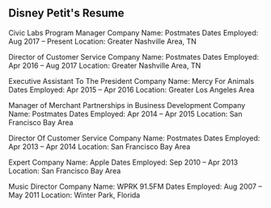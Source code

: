 ## Disney Petit's Resume

Civic Labs Program Manager
Company Name: Postmates
Dates Employed: Aug 2017 – Present
Location: Greater Nashville Area, TN

Director of Customer Service
Company Name: Postmates
Dates Employed: Apr 2016 – Aug 2017
Location: Greater Nashville Area, TN

Executive Assistant To The President
Company Name: Mercy For Animals
Dates Employed: Apr 2015 – Apr 2016
Location: Greater Los Angeles Area

Manager of Merchant Partnerships in Business Development
Company Name: Postmates
Dates Employed: Apr 2014 – Apr 2015
Location: San Francisco Bay Area

Director Of Customer Service
Company Name: Postmates
Dates Employed: Apr 2013 – Apr 2014 
Location: San Francisco Bay Area

Expert
Company Name: Apple
Dates Employed: Sep 2010 – Apr 2013 
Location: San Francisco Bay Area

Music Director
Company Name: WPRK 91.5FM
Dates Employed: Aug 2007 – May 2011
Location: Winter Park, Florida
